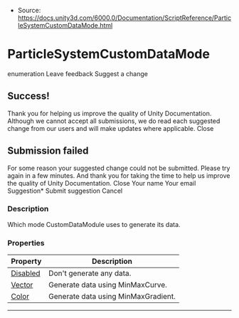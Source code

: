 * Source: https://docs.unity3d.com/6000.0/Documentation/ScriptReference/ParticleSystemCustomDataMode.html

# ParticleSystemCustomDataMode
enumeration
Leave feedback
Suggest a change
## Success!
Thank you for helping us improve the quality of Unity Documentation. Although we cannot accept all submissions, we do read each suggested change from our users and will make updates where applicable.
Close
## Submission failed
For some reason your suggested change could not be submitted. Please <a>try again</a> in a few minutes. And thank you for taking the time to help us improve the quality of Unity Documentation.
Close
Your name Your email Suggestion* Submit suggestion
Cancel
### Description
Which mode CustomDataModule uses to generate its data.
### Properties
Property | Description  
---|---  
[Disabled](https://docs.unity3d.com/6000.0/Documentation/ScriptReference/ParticleSystemCustomDataMode.Disabled.html) | Don't generate any data.  
[Vector](https://docs.unity3d.com/6000.0/Documentation/ScriptReference/ParticleSystemCustomDataMode.Vector.html) | Generate data using MinMaxCurve.  
[Color](https://docs.unity3d.com/6000.0/Documentation/ScriptReference/ParticleSystemCustomDataMode.Color.html) | Generate data using MinMaxGradient.  
* * *
